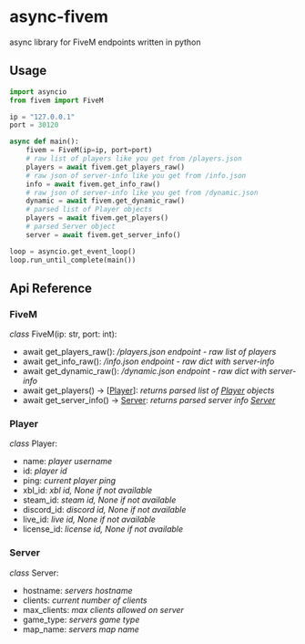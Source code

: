 # async-fivem
async library for FiveM endpoints written in python

## Usage
```python
import asyncio
from fivem import FiveM

ip = "127.0.0.1"
port = 30120

async def main():
    fivem = FiveM(ip=ip, port=port)
    # raw list of players like you get from /players.json
    players = await fivem.get_players_raw()
    # raw json of server-info like you get from /info.json
    info = await fivem.get_info_raw()
    # raw json of server-info like you get from /dynamic.json
    dynamic = await fivem.get_dynamic_raw()
    # parsed list of Player objects 
    players = await fivem.get_players()
    # parsed Server object
    server = await fivem.get_server_info()

loop = asyncio.get_event_loop()
loop.run_until_complete(main())
```

## Api Reference

### FiveM

*class* FiveM(ip: str, port: int):
- await get_players_raw(): */players.json endpoint - raw list of players*
- await get_info_raw(): */info.json endpoint - raw dict with server-info*
- await get_dynamic_raw(): */dynamic.json endpoint - raw dict with server-info*
- await get_players() -> [[Player](#Player)]: *returns parsed list of [Player](#Player) objects*
- await get_server_info() -> [Server](#Server): *returns parsed server info [Server](#Server)*

### Player
*class* Player:
- name: *player username*
- id: *player id*
- ping: *current player ping*
- xbl_id: *xbl id, None if not available*
- steam_id: *steam id, None if not available*
- discord_id: *discord id, None if not available*
- live_id: *live id, None if not available*
- license_id: *license id, None if not available*

### Server
*class* Server:
- hostname: *servers hostname*
- clients: *current number of clients*
- max_clients: *max clients allowed on server*
- game_type: *servers game type*
- map_name: *servers map name*
